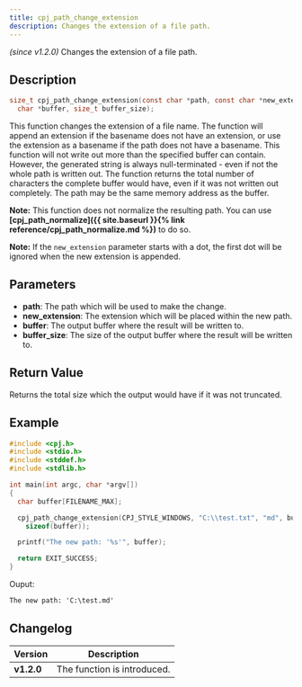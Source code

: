 ```yaml
---
title: cpj_path_change_extension
description: Changes the extension of a file path.
---
```


_(since v1.2.0)_
Changes the extension of a file path.

## Description

```c
size_t cpj_path_change_extension(const char *path, const char *new_extension,
  char *buffer, size_t buffer_size);
```

This function changes the extension of a file name. The function will append
an extension if the basename does not have an extension, or use the extension
as a basename if the path does not have a basename. This function will not
write out more than the specified buffer can contain. However, the generated
string is always null-terminated - even if not the whole path is written out.
The function returns the total number of characters the complete buffer would
have, even if it was not written out completely. The path may be the same
memory address as the buffer.

**Note:** This function does not normalize the resulting path. You can use
**[cpj_path_normalize]({{ site.baseurl }}{% link reference/cpj_path_normalize.md %})**
to do so.

**Note:** If the ``new_extension`` parameter starts with a dot, the first dot will
be ignored when the new extension is appended.

## Parameters

* **path**: The path which will be used to make the change.
* **new_extension**: The extension which will be placed within the new path.
* **buffer**: The output buffer where the result will be written to.
* **buffer_size**: The size of the output buffer where the result will be written to.

## Return Value

Returns the total size which the output would have if it was not truncated.

## Example

```c
#include <cpj.h>
#include <stdio.h>
#include <stddef.h>
#include <stdlib.h>

int main(int argc, char *argv[])
{
  char buffer[FILENAME_MAX];

  cpj_path_change_extension(CPJ_STYLE_WINDOWS, "C:\\test.txt", "md", buffer,
    sizeof(buffer));

  printf("The new path: '%s'", buffer);

  return EXIT_SUCCESS;
}
```

Ouput:

```txt
The new path: 'C:\test.md'
```

## Changelog

| Version    | Description                                            |
|------------|--------------------------------------------------------|
| **v1.2.0** | The function is introduced.                            |

